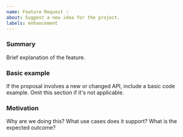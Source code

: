 ```yaml
---
name: Feature Request 💡
about: Suggest a new idea for the project.
labels: enhancement
---
```


### Summary

Brief explanation of the feature.

### Basic example

If the proposal involves a new or changed API, include a basic code example. Omit this section if it's not applicable.

### Motivation

Why are we doing this? What use cases does it support? What is the expected outcome?

